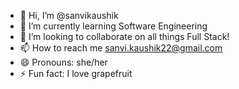 - 👋 Hi, I’m @sanvikaushik
- 🌱 I’m currently learning Software Engineering
- 💞️ I’m looking to collaborate on all things Full Stack!
- 📫 How to reach me sanvi.kaushik22@gmail.com 
- 😄 Pronouns: she/her
- ⚡ Fun fact: I love grapefruit

<!---
sanvikaushik/sanvikaushik is a ✨ special ✨ repository because its `README.md` (this file) appears on your GitHub profile.
You can click the Preview link to take a look at your changes.
--->
